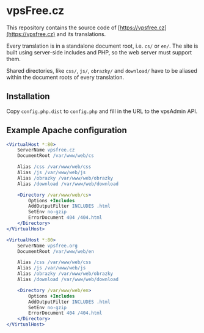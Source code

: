 vpsFree.cz
==========

This repository contains the source code of
[https://vpsfree.cz](https://vpsfree.cz) and its translations.

Every translation is in a standalone document root, i.e. `cs/` or `en/`. The
site is built using server-side includes and PHP, so the web server must
support them.

Shared directories, like `css/`, `js/`, `obrazky/` and `download/` have to be
aliased within the document roots of every translation.

## Installation

Copy `config.php.dist` to `config.php` and fill in the URL to the vpsAdmin API.

## Example Apache configuration

```apache
<VirtualHost *:80>
	ServerName vpsfree.cz
	DocumentRoot /var/www/web/cs

	Alias /css /var/www/web/css
	Alias /js /var/www/web/js
	Alias /obrazky /var/www/web/obrazky
	Alias /download /var/www/web/download

	<Directory /var/www/web/cs>
		Options +Includes
		AddOutputFilter INCLUDES .html
		SetEnv no-gzip
		ErrorDocument 404 /404.html
	</Directory>
</VirtualHost>

<VirtualHost *:80>
	ServerName vpsfree.org
	DocumentRoot /var/www/web/en

	Alias /css /var/www/web/css
	Alias /js /var/www/web/js
	Alias /obrazky /var/www/web/obrazky
	Alias /download /var/www/web/download

	<Directory /var/www/web/en>
		Options +Includes
		AddOutputFilter INCLUDES .html
		SetEnv no-gzip
		ErrorDocument 404 /404.html
	</Directory>
</VirtualHost>
```
